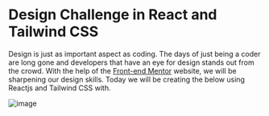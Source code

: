 # Design Challenge in React and Tailwind CSS

Design is just as important aspect as coding. The days of just being a coder are long gone and developers that have an eye for design stands out from the crowd. With the help of the [Front-end Mentor](https://www.frontendmentor.io/challenges/) website, we will be sharpening our design skills. Today we will be creating the below using Reactjs and Tailwind CSS with.

![image](https://user-images.githubusercontent.com/22646629/112173207-095d5e00-8bfe-11eb-8fe6-e3a05e3e2749.png)
